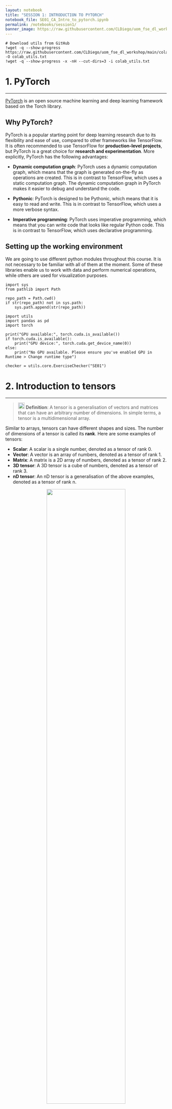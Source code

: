 ```yaml
---
layout: notebook
title: "SESSION 1: INTRODUCTION TO PYTORCH"
notebook_file: SE01_CA_Intro_to_pytorch.ipynb
permalink: /notebooks/session1/
banner_image: https://raw.githubusercontent.com/CLDiego/uom_fse_dl_workshop/main/figs/se_01.png
---
```


<pre class='code-terminal python-terminal'><code class='python'># Download utils from GitHub
!wget -q --show-progress https://raw.githubusercontent.com/CLDiego/uom_fse_dl_workshop/main/colab_utils.txt -O colab_utils.txt
!wget -q --show-progress -x -nH --cut-dirs=3 -i colab_utils.txt</code></pre>

# 1. PyTorch
***
[PyTorch](https://pytorch.org/) is an open source machine learning and deep learning framework based on the Torch library.

## Why PyTorch?

PyTorch is a popular starting point for deep learning research due to its flexibility and ease of use, compared to other frameworks like TensorFlow. It is often recommended to use TensorFlow for **production-level projects**, but PyTorch is a great choice for **research and experimentation**. More explicitly, PyTorch has the following advantages:

- **Dynamic computation graph**: PyTorch uses a dynamic computation graph, which means that the graph is generated on-the-fly as operations are created. This is in contrast to TensorFlow, which uses a static computation graph. The dynamic computation graph in PyTorch makes it easier to debug and understand the code.

- **Pythonic**: PyTorch is designed to be Pythonic, which means that it is easy to read and write. This is in contrast to TensorFlow, which uses a more verbose syntax.

- **Imperative programming**: PyTorch uses imperative programming, which means that you can write code that looks like regular Python code. This is in contrast to TensorFlow, which uses declarative programming.

## Setting up the working environment

We are going to use different python modules throughout this course. It is not necessary to be familiar with all of them at the moment. Some of these libraries enable us to work with data and perform numerical operations, while others are used for visualization purposes.

<pre class='code-terminal python-terminal'><code class='python'>import sys
from pathlib import Path

repo_path = Path.cwd()
if str(repo_path) not in sys.path:
    sys.path.append(str(repo_path))
    
import utils
import pandas as pd
import torch

print("GPU available:", torch.cuda.is_available())
if torch.cuda.is_available():
    print("GPU device:", torch.cuda.get_device_name(0))
else:
    print("No GPU available. Please ensure you've enabled GPU in Runtime > Change runtime type")

checker = utils.core.ExerciseChecker("SE01")</code></pre>

# 2. Introduction to tensors
***
> <img src="https://raw.githubusercontent.com/CLDiego/uom_fse_dl_workshop/main/figs/icons/write.svg" width="20"/> **Definition**: A tensor is a generalisation of vectors and matrices that can have an arbitrary number of dimensions. In simple terms, a tensor is a multidimensional array.

Similar to arrays, tensors can have different shapes and sizes. The number of dimensions of a tensor is called its **rank**. Here are some examples of tensors:

- **Scalar**: A scalar is a single number, denoted as a tensor of rank 0.
- **Vector**: A vector is an array of numbers, denoted as a tensor of rank 1.
- **Matrix**: A matrix is a 2D array of numbers, denoted as a tensor of rank 2.
- **3D tensor**: A 3D tensor is a cube of numbers, denoted as a tensor of rank 3.
- **nD tensor**: An nD tensor is a generalisation of the above examples, denoted as a tensor of rank n.

<div align="center">
  <img src="https://raw.githubusercontent.com/CLDiego/uom_fse_dl_workshop/main/figs/tensors.png" width="70%">
</div>

The power of tensors comes in the form of their operations. Tensors can be added, multiplied, and manipulated in various ways.

## 2.1 Creating tensors
***
To create a tensor in PyTorch, we can use the class `torch.Tensor`.

> <img src="https://raw.githubusercontent.com/CLDiego/uom_fse_dl_workshop/main/figs/icons/docs.svg" width="20"/> **Documentation**: PyTorch is a well documented library, if you struggle with a function, you can always check the [documentation](https://pytorch.org/docs/stable/index.html) for help. You can also use the `help()` function in Python to get more information about a function or class. For example, `help(torch.Tensor)` will give you information about the `Tensor` class.

***
> <img src="https://raw.githubusercontent.com/CLDiego/uom_fse_dl_workshop/main/figs/icons/code.svg" width="20"/> **Snippet 1**: Creating a scalar tensor

```python
x = torch.tensor(101)

# Get the type and shape of the tensor
print(f'x: {x}, type: {type(x)}, shape: {x.shape}')
```

<pre class='code-terminal python-terminal'><code class='python'># Exercise 1: Creating Your First Tensor 🎯
# Try to create:
# 1. A scalar tensor with value 42
# 2. A float tensor with value 3.14

# Your code here:
scalar_tensor =  # Add your code
float_tensor = # Add your code


# ✅ Check your answer
answer = {
    'scalar_tensor': scalar_tensor,
    'float_tensor': float_tensor
}
checker.check_exercise(1, answer)</code></pre>

<pre class='code-terminal python-terminal'><code class='python'># Check the characteristics of the tensors you created
print(f"Scalar tensor: {scalar_tensor}, type: {type(scalar_tensor)}, shape: {scalar_tensor.shape}, dtype: {scalar_tensor.dtype}")
print(f"Float tensor: {float_tensor}, type: {type(float_tensor)}, shape: {float_tensor.shape}, dtype: {float_tensor.dtype}")</code></pre>

In the above example, we created a scalar tensor with a single element. Looking at its attributes, we can see that the tensor has a shape of `torch.Size([])`, which means that it has no dimensions. We can also see that the tensor has a data type of `torch.int64`, which means that it is an integer tensor.


> <img src="https://raw.githubusercontent.com/CLDiego/uom_fse_dl_workshop/main/figs/icons/reminder.svg" width="20"/> **Note**: The data type of a tensor is determined by the data type of the elements that it contains. It is important to be aware of the data type of a tensor, as it can affect the results of operations that are performed on it. Good practice is to always specify the data type of a tensor when creating it.


As we can see our single element is now stored in a type of container, which means that we can perform operations on it but not directly on the element itself. To access the element, we can use the method `item()`.

<pre class='code-terminal python-terminal'><code class='python'>scalar_tensor, scalar_tensor.item()</code></pre>

We can specify the data type of a tensor by passing the `dtype` argument to the `torch.Tensor` constructor. Alternatively, we can use the 'torch.tensor.type` method to change the data type of a tensor.

<pre class='code-terminal python-terminal'><code class='python'># Create a scalar tensor with a specific data type
scalar_tensor = torch.tensor(42, dtype=torch.float32)
print(scalar_tensor)

# Change the data type of a tensor
scalar_tensor = scalar_tensor.type(torch.int64)
print(scalar_tensor)

# Another way to change the data type of a tensor
scalar_tensor = scalar_tensor.int()
print(scalar_tensor)

# # Not recommended as it can be confusing 
# with the .to() method that is used to move tensors
# to different devices
scalar_tensor = scalar_tensor.to(torch.float64) 
print(scalar_tensor)</code></pre>

## 2.2 Initializing tensors
***

PyTorch provides multiple ways to initialize tensors. Sometimes, we want to create a tensor with specific values, while other times we want to create a tensor with random values. PyTorch provides several functions for creating tensors with different initializations. Below is a table summarizing some of the most commonly used tensor creation functions in PyTorch.

| Function | Description | Example | Output Shape |
|----------|-------------|---------|--------------|
| `torch.tensor()` | Creates tensor from data | `torch.tensor([1, 2, 3])` | `(3,)` |
| `torch.zeros()` | Creates tensor of zeros | `torch.zeros(2, 3)` | `(2, 3)` |
| `torch.ones()` | Creates tensor of ones | `torch.ones(2, 3)` | `(2, 3)` |
| `torch.rand()` | Uniform random [0, 1] | `torch.rand(2, 3)` | `(2, 3)` |
| `torch.randn()` | Normal distribution μ=0, σ=1 | `torch.randn(2, 3)` | `(2, 3)` |
| `torch.arange()` | Integer sequence | `torch.arange(5)` | `(5,)` |
| `torch.linspace()` | Evenly spaced sequence | `torch.linspace(0, 1, 5)` | `(5,)` |
| `torch.eye()` | Identity matrix | `torch.eye(3)` | `(3, 3)` |
| `torch.randint()` | Random integers | `torch.randint(0, 10, (2, 3))` | `(2, 3)` |

<pre class='code-terminal python-terminal'><code class='python'># Exercise 2: Tensor Initialization 🎯
# Create the following tensors:
# 1. A 3x3 tensor of random integers between 1-10
# 2. A 3x3 identity matrix
# 3. A tensor containing evenly spaced numbers from 0 to 1 (5 numbers)
# 4. A 2x3 tensor of zeros

# Your code here:
random_tensor =  # Add your code
identity_matrix =  # Add your code
spaced_tensor =  # Add your code
zero_tensor =  # Add your code

# ✅ Check your answer
answer = {
    'random_tensor': random_tensor,
    'identity_matrix': identity_matrix,
    'spaced_tensor': spaced_tensor,
    'zero_tensor': zero_tensor
}
checker.check_exercise('2', answer)</code></pre>

# 3. Indexing tensors
***
Indexing tensors is similar to indexing arrays in Python. We can use square brackets `[]` to access elements in a tensor. This is useful for extracting specific elements or slices of a tensor. Below is a table summarizing the different ways to index tensors in PyTorch.

> <img src="https://raw.githubusercontent.com/CLDiego/uom_fse_dl_workshop/main/figs/icons/reminder.svg" width="20"/>  **Tips**:
> - Use `:` to select all elements in a dimension
> - Use negative indices to count from the end: -1 is last element
> - Ellipsis (`...`) represents multiple full slices
> - Step values can be negative for reverse order
> - Boolean masks must match tensor dimensions

| Method | Syntax | Description | Example | Result |
|--------|--------|-------------|---------|---------|
| Basic Indexing | `tensor[ix,jx]` | Access single element | `t[0,1]` | Element at row 0, col 1 |
| Slicing | `tensor[start:end]` | Extract subset | `t[1:3]` | Elements from index 1 to 2 |
| Striding | `tensor[::step]` | Extract with step | `t[::2]` | Every second element |
| Negative Indexing | `tensor[-1]` | Count from end | `t[-1]` | Last element |
| Boolean Indexing | `tensor[mask]` | Filter with condition | `t[t > 0]` | Elements > 0 |
| Ellipsis | `tensor[...]` | All dimensions | `t[...,0]` | All dims except last |
| Combined | `tensor[1:3,...,::2]` | Mix methods | `t[1:3,...,0]` | Complex selection |

***
> <img src="https://raw.githubusercontent.com/CLDiego/uom_fse_dl_workshop/main/figs/icons/code.svg" width="20" /> **Snippet 2**: Indexing a tensor

```python
# Get corners of a matrix
corners = tensor[...,[0,-1]]  # First and last elements of last dimension

# Get last row of a matrix
last_row = tensor[-1,...]  # Last row of all columns

# Extract diagonal
diagonal = tensor.diagonal()  # More efficient than indexing
```

<pre class='code-terminal python-terminal'><code class='python'># Create a 4x4 tensor for practice
practice_tensor = torch.tensor([
    [1, 2, 3, 4],
    [5, 6, 7, 8],
    [9, 10, 11, 12],
    [13, 14, 15, 16]
])

# Exercise 3: Advanced Tensor Indexing 🎯
# Extract the following from practice_tensor:
# 1. The element at position (2,3)
# 2. The second row
# 3. The last column
# 4. The 2x2 submatrix in the bottom right corner
# 5. Every even-numbered element in the first row
# 6. All corner elements as 2x2 matrix
# 7. The middle 2x2 block
# 8. The last row in reverse order

# Your code here:
position_2_3 =  # Element at (2,3)
second_row =     # Second row
last_column =   # Last column
bottom_right =  # Bottom right 2x2
even_elements =   # Even elements in first row
all_corners =   # Corner elements
middle_block =   # Middle 2x2 block

# Print results
print(f"Element at (2,3): {position_2_3}")
print(f"Second row: {second_row}")
print(f"Last column: {last_column}")
print(f"Bottom right 2x2:\n{bottom_right}")
print(f"Even elements in first row: {even_elements}")
print(f"Corner elements:\n{all_corners}")
print(f"Middle block:\n{middle_block}")


# ✅ Check your answer
answer = {
    'position_2_3': position_2_3,
    'second_row': second_row,
    'last_column': last_column,
    'bottom_right': bottom_right,
    'even_elements': even_elements,
    'all_corners': all_corners,
    'middle_block': middle_block,
}
checker.check_exercise(3, answer)</code></pre>

# 4. Tensor operations
***

PyTorch allows us to manipulate tensors in different ways. Since PyTorch is built on top of NumPy, the same operations can be accessed through the `torch` module or alternatively through the `numpy` module. Due to the pythonic nature of PyTorch, we can also use the same operations as we would in Python.

### Basic Operations Cheatsheet

| Category | Description | Methods | PyTorch Method | Example |
|----------|-------------|----------|----------------|---------|
| Arithmetic | Basic math operations | +, -, *, /, ** | `add(), sub(), mul(), div(), pow(), sqrt()` | `a + b` |
| Comparison | Compare values | >, <, ==, != | `gt(), lt(), eq(), ne()` | `a > 0` |
| Reduction | Reduce dimensions | sum(), mean(), max() | `sum(), mean(), max()` | `a.sum()` |
| Statistical | Statistical operations | std(), var() | `std(), var()` | `a.mean()` |

***
> <img src="https://raw.githubusercontent.com/CLDiego/uom_fse_dl_workshop/main/figs/icons/reminder.svg" width="20"/> **Tips**:
> 1. **Type Matching**: Ensure tensors have compatible data types
> 2. **Shape Broadcasting**: Understand how PyTorch broadcasts shapes
> 3. **GPU Memory**: Be careful with large tensor operations on GPU
> 4. **Inplace Operations**: Use `_` suffix for inplace operations

***
> <img src="https://raw.githubusercontent.com/CLDiego/uom_fse_dl_workshop/main/figs/icons/list.svg" width="20"/> **Common Mistakes to Avoid**: 
> - Mixing tensor types without conversion
> - Forgetting to handle device placement (CPU/GPU)
> - Not checking tensor shapes before operations
> - Unnecessary copying of large tensors

***
> <img src="https://raw.githubusercontent.com/CLDiego/uom_fse_dl_workshop/main/figs/icons/code.svg" width="20"/> **Snippet 3**: Inplace operations

```python
# Instead of: x = x + 1
x.add_(1)  # Inplace addition
y.add_(x)  # Inplace addition with another tensor
```

<pre class='code-terminal python-terminal'><code class='python'># Exercise 4: Basic Operations 🎯
# Create two 2x2 matrices:
a = torch.tensor([[1, 2], [3, 4]])
b = torch.tensor([[5, 6], [7, 8]])

# Perform the following operations:
# 1. Matrix addition (a + b)
# 2. Element-wise multiplication (a * b)
# 3. Matrix multiplication (a @ b)
# 4. Calculate square root of matrix a

# Your code here:
addition =   # Add your code
multiplication =  # Add your code
matrix_mult =   # Add your code
sqrt_a =  # Add your code

# ✅ Check your answer
answer = {
    'addition': addition,
    'multiplication': multiplication,
    'matrix_mult': matrix_mult,
    'sqrt_a': sqrt_a
}
checker.check_exercise(4, answer)</code></pre>

## 4.1 Matrix operations
***
Matrix multiplication is a common operation in algebra and is used in many machine learning algorithms. We can perform:

- **Matrix multiplication**: This is the standard matrix multiplication operation, which is denoted by the `@` operator in Python. This operation is also known as the dot product.
- **Element-wise multiplication**: This is the multiplication of two matrices of the same shape, which is denoted by the `*` operator in Python. This operation is also known as the Hadamard product.
- **Matrix transpose**: This is the operation of flipping a matrix over its diagonal, which is denoted by the `.T` attribute in Python. This operation is also known as the matrix transpose.
- **Matrix inverse**: This is the operation of finding the inverse of a matrix, which is denoted by the `torch.inverse()` function in Python. This operation is also known as the matrix inverse.

***
| Operation | Description | Method | Example |
|-----------|-------------|--------|---------|
| Matrix Multiplication | Standard matrix product | @ or matmul() | `a @ b` |
| Transpose | Flip matrix dimensions | .T or transpose() | `a.T` |
| Inverse | Matrix inverse | inverse() | `torch.inverse(a)` |
| Determinant | Matrix determinant | det() | `torch.det(a)` |
| Eigenvalues | Eigenvalues and vectors | eig() | `torch.eig(a)` |
| Singular Value Decomposition | SVD decomposition | svd() | `torch.svd(a)` |
| Cholesky Decomposition | Cholesky factorization | cholesky() | `torch.cholesky(a)` |

***
<div align="center">
  <img src="https://raw.githubusercontent.com/CLDiego/uom_fse_dl_workshop/main/figs/matrix_mul.gif" width="50%">
</div>


<pre class='code-terminal python-terminal'><code class='python'># Exercise 5: Matrix Operations 🎯
a = torch.tensor([[1, 2], [3, 4]], dtype=torch.float32)

# Perform:
# 1. Matrix multiplication with itself
# 2. Matrix transpose
# 3. Matrix determinant
# 4. Matrix inverse

matrix_mult = # Add your code
transpose =  # Add your code
determinant =  # Add your code
inverse =  # Add your code

# ✅ Check your answer
answer = {
    'matrix_mult': matrix_mult,
    'transpose': transpose,
    'determinant': determinant,
    'inverse': inverse
}
checker.check_exercise(5, answer)</code></pre>

## 4.2 Tensor Broadcasting
***

> <img src="https://raw.githubusercontent.com/CLDiego/uom_fse_dl_workshop/main/figs/icons/docs.svg" width="20"/> **Documentation**: [Broadcasting](https://numpy.org/doc/stable/user/basics.broadcasting.html) is a powerful feature of NumPy and PyTorch that allows us to perform operations on arrays of different shapes without having to explicitly reshape them. 

Since PyTorch is built on top of NumPy we can use its broadcasting capabilities. Broadcasting is how NumPy handles arrays with different shapes during arithmetic operations. It allows us to perform operations on arrays of different shapes without having to explicitly reshape them. This is done by automatically expanding the smaller array to match the shape of the larger array.

For example, if we have a 1D array of shape `(3,)` and a 2D array of shape `(3, 2)`, we can add them together without having to reshape the 1D array. NumPy will automatically expand the 1D array to match the shape of the 2D array.

***
> <img src="https://raw.githubusercontent.com/CLDiego/uom_fse_dl_workshop/main/figs/icons/code.svg" width="20"/> **Snippet 4**: Broadcasting example

```python
# Create a 1D tensor of shape (3,)
a = torch.tensor([1, 2, 3])
# Create a 2D tensor of shape (3, 2)
b = torch.tensor([[1, 2], [3, 4], [5, 6]])
# Add the two tensors together
c = a + b  # Broadcasting occurs here
print(c)  # Output: tensor([[ 2,  4], [ 6,  8], [10, 12]])
```

<pre class='code-terminal python-terminal'><code class='python'># Exercise 6: Broadcasting 🎯
# Setup tensors
matrix = torch.tensor([[1, 2], [3, 4]])
scalar = torch.tensor([2])
row = torch.tensor([1, 1])
col = torch.tensor([[2], [3]])
batch = torch.tensor([[[1, 2], [3, 4]], [[5, 6], [7, 8]]])

# Perform the following broadcasts:
# 1. Add scalar to matrix
# 2. Multiply matrix by scalar
# 3. Add row vector to matrix
# 4. Multiply matrix by column vector
# 5. Scale batch by scalar

# Your code here:
broadcast_add = # Add your code
broadcast_mult =  # Add your code
row_add =  # Add your code
col_mult =  # Add your code
batch_scale =  # Add your code

# Print results to understand broadcasting
print(f"Original matrix shape: {matrix.shape}")
print(f"After scalar addition: {broadcast_add.shape}")
print(f"After row broadcast: {row_add.shape}")
print(f"After column broadcast: {col_mult.shape}")
print(f"After batch scaling: {batch_scale.shape}")

# ✅ Check your answer
answer = {
    'broadcast_add': broadcast_add,
    'broadcast_mult': broadcast_mult,
    'row_add': row_add,
    'col_mult': col_mult,
    'batch_scale': batch_scale
}
checker.check_exercise(6, answer)</code></pre>

## 4.3 Reshaping Methods
***
Sometimes, we need to change the shape of a tensor without changing its data. We do this in order to prepare the tensor for a specific operation or to match the shape of another tensor. PyTorch provides several methods for reshaping tensors. Below is a table summarizing some of the most commonly used reshaping methods in PyTorch.

| Method | Description | Example | Note |
|--------|-------------|---------|------|
| `reshape()` | New shape, maybe new memory | `x.reshape(2,3)` | May copy data |
| `view()` | New shape, same memory | `x.view(2,3)` | Must be contiguous |
| `squeeze()` | Remove single dims | `x.squeeze()` | Removes size 1 dims |
| `unsqueeze()` | Add single dim | `x.unsqueeze(0)` | Adds size 1 dim |
| `expand()` | Broadcast dimensions | `x.expand(2,3)` | No data copy |
***

> <img src="https://raw.githubusercontent.com/CLDiego/uom_fse_dl_workshop/main/figs/icons/code.svg" width="20"/> **Snippet 5**: Reshaping a tensor

```python
# Create a 1D tensor of shape (6,)
x = torch.tensor([1, 2, 3, 4, 5, 6])
# Reshape to (2, 3)
print(x.reshape(2, 3))  # Output: tensor([[1, 2, 3], [4, 5, 6]])
```

<pre class='code-terminal python-terminal'><code class='python'># Exercise 7: Reshaping 🎯
# Setup tensors
flat = torch.tensor([1, 2, 3, 4, 5, 6])
ones = torch.ones(1)
vector = torch.tensor([1, 2, 3])

# Perform:
# 1. Reshape flat tensor to (3,2) matrix
# 2. Expand ones to (3,1) matrix
# 3. Reshape vector to be broadcastable with (3,3) matrix

reshaped =  # Add your code
expanded =  # Add your code
broadcast_ready =   # Add your code

# Verify broadcasting works
test_matrix = torch.ones(3, 3)
result = test_matrix * broadcast_ready
print(f"Broadcast result shape: {result.shape}")

# ✅ Check your answer
answer = {
    'reshaped': reshaped,
    'expanded': expanded,
    'broadcast_ready': broadcast_ready
}
checker.check_exercise(7, answer)</code></pre>

# 5. Automatic Differentiation (Autograd)
***

Automatic differentiation is one of the most powerful features of PyTorch. It allows us to compute gradients automatically, which is essential for training neural networks. PyTorch uses a technique called **reverse mode differentiation** to compute gradients efficiently. This technique is based on the chain rule of calculus and allows us to compute gradients for complex functions with many variables.

> <img src="https://raw.githubusercontent.com/CLDiego/uom_fse_dl_workshop/main/figs/icons/docs.svg" width="20"/> **Documentation**: [Autograd](https://pytorch.org/docs/stable/autograd.html) is the automatic differentiation engine in PyTorch. It provides a way to compute gradients automatically for tensors with `requires_grad=True`.

Take for instance the following function:

$$f(x) = x^2 + 42y^2 + 3$$

where $x$ and $y$ are tensors. The gradient of this function with respect to $x$ and $y$ is given by:

$$\frac{\partial f}{\partial x} = 2x$$
$$\frac{\partial f}{\partial y} = 84y$$

using the chain rule of calculus. PyTorch allows us to compute these gradients automatically using the `backward()` method.

The chain rule is a fundamental concept in calculus that allows us to compute the derivative of a composite function. It states that if we have two functions $f(x)$ and $g(x)$, then the derivative of their composition $f(g(x))$ is given by:

$$\frac{d}{dx}f(g(x)) = f'(g(x)) \cdot g'(x)$$

where $f'(g(x))$ is the derivative of $f$ with respect to $g$, and $g'(x)$ is the derivative of $g$ with respect to $x$. This means that we can compute the derivative of a composite function by computing the derivatives of its constituent functions and multiplying them together.

## 5.1 Autograd Concepts
***

In PyTorch, the autograd engine keeps track of all operations performed on tensors with `requires_grad=True`. It builds a computation graph dynamically as operations are performed. This graph is used to compute gradients when we call the `backward()` method.

| Concept | Description | Example |
|---------|-------------|---------|
| `requires_grad` | Flag to track gradients | `x = torch.tensor(1.0, requires_grad=True)` |
| `backward()` | Compute gradients | `y.backward()` |
| `grad` | Access gradients | `x.grad` |
***

> <img src="https://raw.githubusercontent.com/CLDiego/uom_fse_dl_workshop/main/figs/icons/code.svg" width="20"/> **Snippet 6**: Using autograd to compute gradients

```python
# Create tensor with gradient tracking
x = torch.tensor([1.0], requires_grad=True)

# Compute function
y = x * x

# Compute gradient
y.backward()

# Access gradient
x.grad  # Should be 2.0
```

<pre class='code-terminal python-terminal'><code class='python'># Exercise 8: Autograd 🎯
x = torch.tensor([2.0], requires_grad=True)

# Compute y = 3x^3 + 2x^2 - 5x + 1
# Derivative at x=2 should be 3(3x^2) + 2(2x) - 5 = 3(12) + 2(4) - 5 = 36 + 8 - 5 = 39

y =  # Add your code

# Compute the gradient
# Add your code

# Print the gradient
print(f"Gradient at x=2: {x.grad}")

# ✅ Check your answer
answer = {
    'grad_value': x.grad,
    'requires_grad': x.requires_grad
}
checker.check_exercise(8, answer)</code></pre>

# 6. Data to tensors
***
As mentioned before, PyTorch inherent pythonic nature allows us to easily convert existing data structures to tensors. Thus, we can use different data science libraries to load data and convert it to tensors. We are going to use the `pandas` library to load data from CSV files and convert it to tensors.

> <img src="https://raw.githubusercontent.com/CLDiego/uom_fse_dl_workshop/main/figs/icons/docs.svg" width="20" /> **Documentation**: [Pandas](https://pandas.pydata.org/) is a powerful data analysis and manipulation library for Python. It provides data structures and functions needed to work with structured data.

First, let's download the data. We will be using the [ARKOMA dataset](https://www.sciencedirect.com/science/article/pii/S2352340923007989). We will explore the dataset in the next section. For now, we will just download it and load it into a pandas dataframe.



<pre class='code-terminal python-terminal'><code class='python'>data_path = Path(Path.cwd(), 'datasets')
dataset_path = utils.data.download_dataset('ARKOMA',
                                   dest_path=data_path,
                                   extract=True)

dataset_path = dataset_path / 'Dataset on NAO Robot Arms' / 'Left Arm Dataset' / 'LTrain_x.csv'</code></pre>

## 6.1 Loading data with pandas
***
DataFrames in pandas are similar to tables in SQL or Excel. They are two-dimensional data structures that can hold different types of data. DataFrames have rows and columns, where each column can have a different data type. We can use the `pandas` library to load data from CSV files and convert it to DataFrames.


<pre class='code-terminal python-terminal'><code class='python'># Read the dataset
df = pd.read_csv(dataset_path)

# Display the statistics of the dataset
df.describe().T</code></pre>

<pre class='code-terminal python-terminal'><code class='python'># Get the data as a numpy array
type(df.Px.values)</code></pre>

To pass the data to PyTorch, we need to convert the DataFrame to a NumPy array and then to a tensor. We can do this using the `values` attribute of the DataFrame and the `torch.tensor()` function.
***
> <img src="https://raw.githubusercontent.com/CLDiego/uom_fse_dl_workshop/main/figs/icons/code.svg" width="20"/> **Snippet 7**: Creating a tensor from a DataFrame

```python
col_val = df['column_name'].values  # Get column values as NumPy array
tensor = torch.tensor(col_val)  # Convert to tensor
```

<pre class='code-terminal python-terminal'><code class='python'># Exercise 9: Pandas to Tensors 🎯
# Given the DataFrame df with NAO robot arm data
# Perform the following:
# 1. Convert the 'Px' column to a tensor
# 2. Convert the 'Py' column to a tensor
# 3. Create a tensor from all position columns (Px, Py, Pz)
# 4. Create a tensor of all columns and convert to float32

# Your code here:
px_tensor = # Add your code
py_tensor =  # Add your code
pos_tensor =  # Add your code
all_data =  # Add your code

# Print shapes
print(f"px_tensor shape: {px_tensor.shape}")
print(f"py_tensor shape: {py_tensor.shape}")
print(f"pos_tensor shape: {pos_tensor.shape}")
print(f"all_data shape: {all_data.shape}")

# ✅ Check your answer
answer = {
    'px_tensor': px_tensor,
    'py_tensor': py_tensor,
    'pos_tensor': pos_tensor,
    'all_data': all_data
}
checker.check_exercise(9, answer)</code></pre>

# 7. Using the GPU
***
PyTorch allows us to use the GPU to accelerate computations. This is done by moving the tensors to the GPU memory. We can do this by using the `to` method of a tensor and passing the device as an argument. The device can be either `cuda` or `cpu`. The `cuda` device refers to the GPU, while the `cpu` device refers to the CPU.

> <img src="https://raw.githubusercontent.com/CLDiego/uom_fse_dl_workshop/main/figs/icons/reminder.svg" width="20"/> **Note**: Not all operations are supported on the GPU. If an operation is not supported on the GPU, PyTorch will automatically move the tensor to the CPU and perform the operation there. This can lead to performance issues, so it is important to be aware of which operations are supported on the GPU.

***
> <img src="https://raw.githubusercontent.com/CLDiego/uom_fse_dl_workshop/main/figs/icons/code.svg" width="20"/> **Snippet 8**: Checking for GPU availability

```python
# Check if GPU is available
if torch.cuda.is_available():
    device = torch.device('cuda')  # Use GPU
else:
    device = torch.device('cpu')  # Use CPU
```

<pre class='code-terminal python-terminal'><code class='python'># Check GPU availability
device = torch.device("cuda" if torch.cuda.is_available() else "cpu")

print(f"Device: {device}")

# Move the tensor to the GPU
px_tensor = px_tensor.to(device)
print(f'Tensor moved to device: {px_tensor.device}')</code></pre>

> <img src="https://raw.githubusercontent.com/CLDiego/uom_fse_dl_workshop/main/figs/icons/reminder.svg" width="20"/> **Tip**: More than one GPU? No problem! PyTorch allows us to use multiple GPUs by specifying the device ID. We can do this by passing the device ID as an argument to the `torch.device()` function. The device ID is a number that identifies the GPU. For example, if we have two GPUs, we can use the first GPU by specifying `cuda:0` and the second GPU by specifying `cuda:1`. We can also use the `torch.cuda.device_count()` function to get the number of available GPUs.

## 7.1 When to use the GPU
***
Using the GPU is beneficial when we are working with large tensors or when we are performing operations that are computationally expensive. For example, training a deep learning model on a large dataset can be accelerated by using the GPU. However, if we are working with small tensors or performing simple operations, using the CPU may be faster. 

Typically, we use the GPU for computer vision and natural language processing tasks, where the data is large and the operations are computationally expensive.

> <img src="https://raw.githubusercontent.com/CLDiego/uom_fse_dl_workshop/main/figs/icons/list.svg " width="20"/> **Note**: When choosing between the CPU and GPU, it is important to make sure that all tensors and models are on the same device. If a tensor is on the CPU and a model is on the GPU, PyTorch will automatically move the tensor to the GPU, which can lead to performance issues. It is important to be aware of which device each tensor and model is on.
